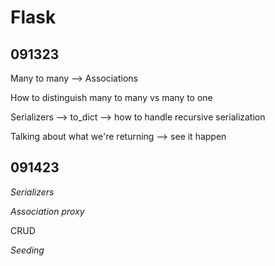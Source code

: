 # Flask

## 091323

Many to many --> Associations

How to distinguish many to many vs many to one

Serializers --> to_dict
    --> how to handle recursive serialization

Talking about what we're returning --> see it happen

## 091423

*Serializers*

*Association proxy*

CRUD

*Seeding*
